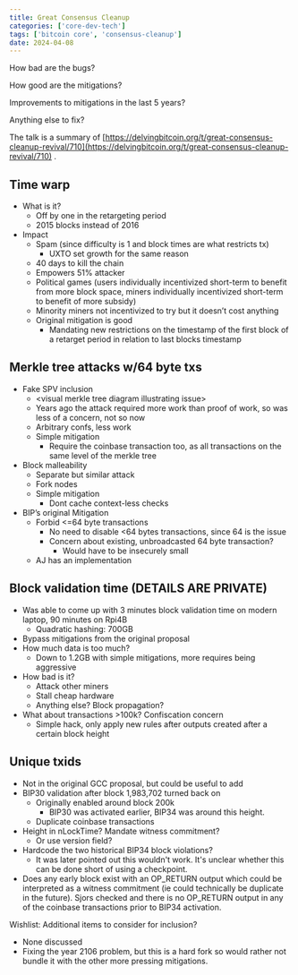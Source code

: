 ```yaml
---
title: Great Consensus Cleanup
categories: ['core-dev-tech']
tags: ['bitcoin core', 'consensus-cleanup']
date: 2024-04-08
---
```

How bad are the bugs?

How good are the mitigations?

Improvements to mitigations in the last 5 years?

Anything else to fix?

The talk is a summary of [https://delvingbitcoin.org/t/great-consensus-cleanup-revival/710](https://delvingbitcoin.org/t/great-consensus-cleanup-revival/710) .

## Time warp

- What is it?
    - Off by one in the retargeting period
    - 2015 blocks instead of 2016
- Impact
    - Spam (since difficulty is 1 and block times are what restricts tx)
        - UXTO set growth for the same reason
    - 40 days to kill the chain
    - Empowers 51% attacker
    - Political games (users individually incentivized short-term to benefit from more block space, miners individually incentivized short-term to benefit of more subsidy)
    - Minority miners not incentivized to try but it doesn’t cost anything
    - Original mitigation is good
        - Mandating new restrictions on the timestamp of the first block of a retarget period in relation to last blocks timestamp

## Merkle tree attacks w/64 byte txs

- Fake SPV inclusion
    - &lt;visual merkle tree diagram illustrating issue>
    - Years ago the attack required more work than proof of work, so was less of a concern, not so now
    - Arbitrary confs, less work
    - Simple mitigation
        - Require the coinbase transaction too, as all transactions on the same level of the merkle tree
- Block malleability
    - Separate but similar attack
    - Fork nodes
    - Simple mitigation
        - Dont cache context-less checks
- BIP’s original Mitigation
    - Forbid &lt;=64 byte transactions
        - No need to disable &lt;64 bytes transactions, since 64 is the issue
        - Concern about existing, unbroadcasted 64 byte transaction?
            - Would have to be insecurely small
    - AJ has an implementation

## Block validation time (DETAILS ARE PRIVATE)

- Was able to come up with 3 minutes block validation time on modern laptop, 90 minutes on Rpi4B
    - Quadratic hashing: 700GB
- Bypass mitigations from the original proposal
- How much data is too much?
    - Down to 1.2GB with simple mitigations, more requires being aggressive
- How bad is it?
    - Attack other miners
    - Stall cheap hardware
    - Anything else? Block propagation?
- What about transactions >100k? Confiscation concern
    - Simple hack, only apply new rules after outputs created after a certain block height

## Unique txids

- Not in the original GCC proposal, but could be useful to add
- BIP30 validation after block 1,983,702 turned back on
    - Originally enabled around block 200k
        - BIP30 was activated earlier, BIP34 was around this height.
    - Duplicate coinbase transactions
- Height in nLockTime? Mandate witness commitment?
    - Or use version field?
- Hardcode the two historical BIP34 block violations?
    - It was later pointed out this wouldn't work. It's unclear whether this can be done short of using a checkpoint.
- Does any early block exist with an OP_RETURN output which could be interpreted as a witness commitment (ie could technically be duplicate in the future). Sjors checked and there is no OP_RETURN output in any of the coinbase transactions prior to BIP34 activation.

Wishlist: Additional items to consider for inclusion?

- None discussed
- Fixing the year 2106 problem, but this is a hard fork so would rather not bundle it with the other more pressing mitigations.